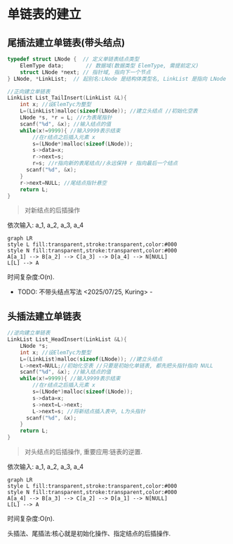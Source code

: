 # 单链表的建立

## 尾插法建立单链表(带头结点)

```c
typedef struct LNode {  // 定义单链表结点类型
	ElemType data;       // 数据域(数据类型 ElemType, 需提前定义)
	struct LNode *next; // 指针域, 指向下一个节点
} LNode, *LinkList;  // 起别名:LNode 是结构体类型名, LinkList 是指向 LNode 的指针类型 //未声明变量, 只是起别名作用

//正向建立单链表
LinkList List_TailInsert(LinkList &L){
	int x; //设ElemTyc为整型
	L=(LinkList)malloc(sizeof(LNode)); //建立头结点 //初始化空表
	LNode *s, *r = L; //r为表尾指针
	scanf("%d", &x); //输入结点的值
	while(x!=9999){ //输入9999表示结束
		//在r结点之后插入元素 x
		s=(LNode*)malloc(sizeof(LNode));
		s->data=x;
		r->next=s;
		r=s; //r指向新的表尾结点//永远保持 r 指向最后一个结点
	  scanf("%d", &x);
	}
	r->next=NULL; //尾结点指针悬空
	return L;
}
```

> 对新结点的后插操作

依次输入: a_1, a_2, a_3, a_4

```mermaid
graph LR
style L fill:transparent,stroke:transparent,color:#000
style N fill:transparent,stroke:transparent,color:#000
A[a_1] --> B[a_2] --> C[a_3] --> D[a_4] --> N[NULL]
L[L] --> A
```

时间复杂度:O(n).

- TODO: 不带头结点写法 <2025/07/25, Kuring> -

## 头插法建立单链表

```c
//逆向建立单链表
LinkList List_HeadInsert(LinkList &L){
	LNode *s;
	int x; //设ElemTyc为整型
	L=(LinkList)malloc(sizeof(LNode)); //建立头结点
	L->next=NULL;//初始化空表 //只要是初始化单链表, 都先把头指针指向 NULL
	scanf("%d", &x); //输入结点的值
	while(x!=9999){ //输入9999表示结束
		//在r结点之后插入元素 x
		s=(LNode*)malloc(sizeof(LNode));
		s->data=x;
		s->next=L->next;
		L->next=s; //将新结点插入表中, L为头指针
	  scanf("%d", &x);
	}
	return L;
}
```

> 对头结点的后插操作, 重要应用:链表的逆置.

依次输入: a_1, a_2, a_3, a_4

```mermaid
graph LR
style L fill:transparent,stroke:transparent,color:#000
style N fill:transparent,stroke:transparent,color:#000
A[a_4] --> B[a_3] --> C[a_2] --> D[a_1] --> N[NULL]
L[L] --> A
```

时间复杂度:O(n).

头插法、尾插法:核心就是初始化操作、指定结点的后插操作.
